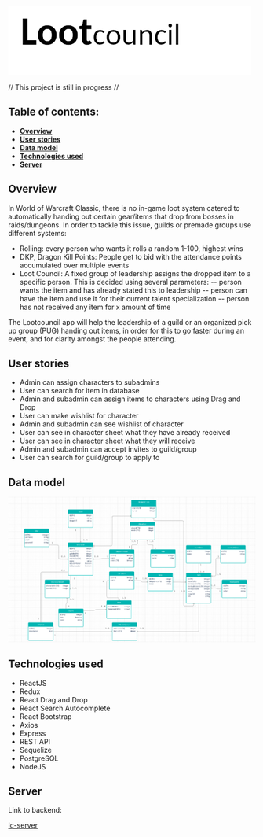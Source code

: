 ![LOGO](https://github.com/StenFrancesco/lc-client/blob/master/docs/logo.png)

// This project is still in progress //

## Table of contents:

- **[Overview](#overview)**
- **[User stories](#user-stories)**
- **[Data model](#data-model)**
- **[Technologies used](#technologies-used)**
- **[Server](#server)**

## Overview

In World of Warcraft Classic, there is no in-game loot system catered to automatically handing out certain gear/items that drop from bosses in raids/dungeons. In order to tackle this issue, guilds or premade groups use different systems:

- Rolling: every person who wants it rolls a random 1-100, highest wins
- DKP, Dragon Kill Points: People get to bid with the attendance points accumulated over multiple events
- Loot Council: A fixed group of leadership assigns the dropped item to a specific person. This is decided using several parameters:
  -- person wants the item and has already stated this to leadership
  -- person can have the item and use it for their current talent specialization
  -- person has not received any item for x amount of time

The Lootcouncil app will help the leadership of a guild or an organized pick up group (PUG) handing out items, in order for this to go faster during an event, and for clarity amongst the people attending.

## User stories

- Admin can assign characters to subadmins
- User can search for item in database
- Admin and subadmin can assign items to characters using Drag and Drop
- User can make wishlist for character
- Admin and subadmin can see wishlist of character
- User can see in character sheet what they have already received
- User can see in character sheet what they will receive
- Admin and subadmin can accept invites to guild/group
- User can search for guild/group to apply to

## Data model

![DATAMODEL_LC](https://github.com/StenFrancesco/lc-client/blob/master/docs/datamodel_lc.png)

## Technologies used

- ReactJS
- Redux
- React Drag and Drop
- React Search Autocomplete
- React Bootstrap
- Axios
- Express
- REST API
- Sequelize
- PostgreSQL
- NodeJS

## Server

Link to backend:

[lc-server](https://github.com/StenFrancesco/lc-server)
